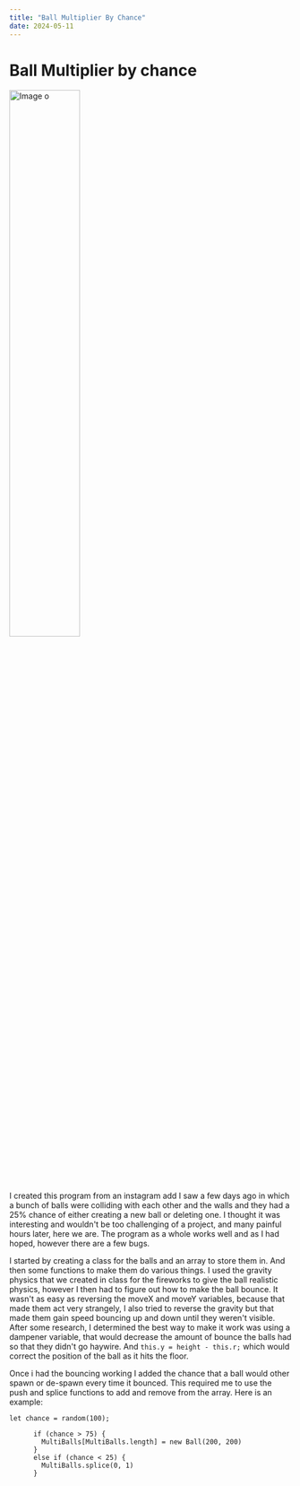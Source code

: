 ```yaml
---
title: "Ball Multiplier By Chance"
date: 2024-05-11
---
```


# Ball Multiplier by chance

<img src="/skills-github-pages/Images/BallMultiplier.png" alt="Image o" width="50%">


I created this program from an instagram add I saw a few days ago in which a bunch of balls were colliding with each other and the walls and they had a 25% chance of either creating a new ball or deleting one. I thought it was interesting and wouldn't be too challenging of a project, and many painful hours later, here we are. The program as a whole works well and as I had hoped, however there are a few bugs. 

I started by creating a class for the balls and an array to store them in. And then some functions to make them do various things. I used the gravity physics that we created in class for the fireworks to give the ball realistic physics, however I then had to figure out how to make the ball bounce. It wasn't as easy as reversing the moveX and moveY variables, because that made them act very strangely, I also tried to reverse the gravity but that made them gain speed bouncing up and down until they weren't visible. 
After some research, I determined the best way to make it work was using a dampener variable, that would decrease the amount of bounce the balls had so that they didn't go haywire. And `this.y = height - this.r;` which would correct the position of the ball as it hits the floor. 

Once i had the bouncing working I added the chance that a ball would other spawn or de-spawn every time it bounced. This required me to use the push and splice functions to add and remove from the array.
Here is an example:
```
let chance = random(100);

      if (chance > 75) {
        MultiBalls[MultiBalls.length] = new Ball(200, 200)
      }
      else if (chance < 25) {
        MultiBalls.splice(0, 1)
      }
```
